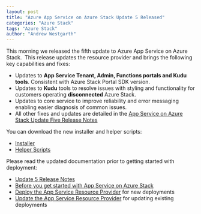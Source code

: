 ```yaml
---
layout: post
title: "Azure App Service on Azure Stack Update 5 Released"
categories: "Azure Stack"
tags: "Azure Stack"
author: "Andrew Westgarth"
---
```


This morning we released the fifth update to Azure App Service on Azure Stack.  This release updates the resource provider and brings the following key capabilities and fixes:

- Updates to **App Service Tenant, Admin, Functions portals and Kudu tools**. Consistent with Azure Stack Portal SDK version.
- Updates to **Kudu** tools to resolve issues with styling and functionality for customers operating **disconnected** Azure Stack.
- Updates to core service to improve reliability and error messaging enabling easier diagnosis of common issues.
- All other fixes and updates are detailed in the [App Service on Azure Stack Update Five Release Notes](https://docs.microsoft.com/azure/azure-stack/azure-stack-app-service-release-notes-update-five)

You can download the new installer and helper scripts:

- [Installer](https://aka.ms/appsvcupdate5installer)
- [Helper Scripts](https://aka.ms/appsvconmashelpers)

Please read the updated documentation prior to getting started with deployment:

- [Update 5 Release Notes](https://docs.microsoft.com/azure/azure-stack/azure-stack-app-service-release-notes-update-five)
- [Before you get started with App Service on Azure Stack](https://docs.microsoft.com/azure/azure-stack/azure-stack-app-service-before-you-get-started)
- [Deploy the App Service Resource Provider](https://docs.microsoft.com/azure/azure-stack/azure-stack-app-service-deploy) for new deployments
- [Update the App Service Resource Provider](https://docs.microsoft.com/azure/azure-stack/azure-stack-app-service-update) for updating existing deployments
